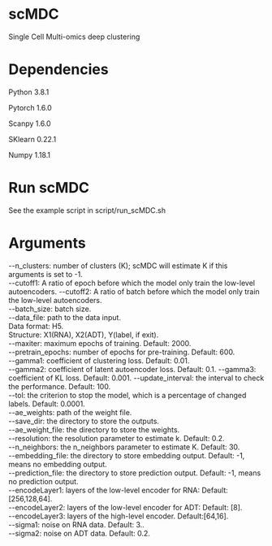 # scMDC
Single Cell Multi-omics deep clustering
# Dependencies
Python 3.8.1

Pytorch 1.6.0

Scanpy 1.6.0

SKlearn 0.22.1

Numpy 1.18.1

# Run scMDC
See the example script in script/run_scMDC.sh

# Arguments
--n_clusters: number of clusters (K); scMDC will estimate K if this arguments is set to -1.  
--cutoff1: A ratio of epoch before which the model only train the low-level autoencoders.
--cutoff2: A ratio of batch before which the model only train the low-level autoencoders.  
--batch_size: batch size.  
--data_file: path to the data input.  
Data format: H5.  
Structure: X1(RNA), X2(ADT), Y(label, if exit).  
--maxiter: maximum epochs of training. Default: 2000.  
--pretrain_epochs: number of epochs for pre-training. Default: 600.  
--gamma1: coefficient of clustering loss. Default: 0.01.  
--gamma2: coefficient of latent autoencoder loss. Default: 0.1. 
--gamma3: coefficient of KL loss. Default: 0.001. 
--update_interval: the interval to check the performance. Default: 100.  
--tol: the criterion to stop the model, which is a percentage of changed labels. Default: 0.0001.  
--ae_weights: path of the weight file.  
--save_dir: the directory to store the outputs.  
--ae_weight_file: the directory to store the weights.  
--resolution: the resolution parameter to estimate k. Default: 0.2.  
--n_neighbors: the n_neighbors parameter to estimate K. Default: 30.  
--embedding_file: the directory to store embedding output. Default: -1, means no embedding output.  
--prediction_file: the directory to store prediction output. Default: -1, means no prediction output.  
--encodeLayer1: layers of the low-level encoder for RNA: Default: [256,128,64].  
--encodeLayer2: layers of the low-level encoder for ADT: Default: [8].  
--encodeLayer3: layers of the high-level encoder. Default:[64,16].  
--sigma1: noise on RNA data. Default: 3..  
--sigma2: noise on ADT data. Default: 0.2.  
